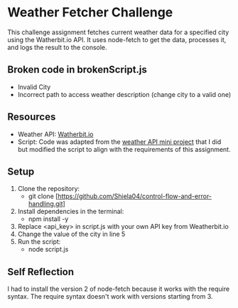 # Weather Fetcher Challenge

This challenge assignment fetches current weather data for a specified city using the Watherbit.io API. It uses node-fetch to get the data, processes it, and logs the result to the console.

## Broken code in brokenScript.js

- Invalid City
- Incorrect path to access weather description (change city to a valid one)

## Resources

- Weather API: [Watherbit.io](https://www.weatherbit.io/)
- Script: Code was adapted from the [weather API mini project](https://github.com/Shiela04/cpnt262-api-project.git) that I did but modified the script to align with the requirements of this assignment.

## Setup

1. Clone the repository:
   - git clone [https://github.com/Shiela04/control-flow-and-error-handling.git]
2. Install dependencies in the terminal:
   - npm install -y
3. Replace <api_key> in script.js with your own API key from Weatherbit.io
4. Change the value of the city in line 5
5. Run the script:
   - node script.js

## Self Reflection

I had to install the version 2 of node-fetch because it works with the require syntax. The require syntax doesn't work with versions starting from 3.
